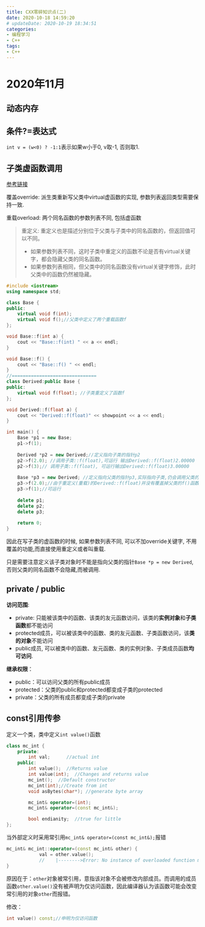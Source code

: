 ```yaml
---
title: CXX零碎知识点(二)
date: 2020-10-18 14:59:20
# updateDate: 2020-10-19 18:34:51
categories:
- 编程学习
- C++
tags:
- C++
---
```


# 2020年11月

## 动态内存

## 条件?=表达式

`int v = (w<0) ? -1:1`表示如果w小于0, v取-1, 否则取1.

## 子类虚函数调用

[参考链接](https://blog.csdn.net/ly890700/article/details/55803398)

覆盖override: 派生类重新写父类中virtual虚函数的实现, 参数列表返回类型需要保持一致.

重载overload: 两个同名函数的参数列表不同, 包括虚函数

> 重定义: 重定义也是描述分别位于父类与子类中的同名函数的，但返回值可以不同。
>
> - 如果参数列表不同，这时子类中重定义的函数不论是否有virtual关键字，都会隐藏父类的同名函数。
> - 如果参数列表相同，但父类中的同名函数没有virtual关键字修饰，此时父类中的函数仍然被隐藏。

```C++
#include <iostream>
using namespace std; 

class Base {
public:
    virtual void f(int);
    virtual void f();//父类中定义了两个重载函数f
};

void Base::f(int a) {
    cout << "Base::f(int) " << a << endl;
}

void Base::f() {
    cout << "Base::f() " << endl;
}
//===============================
class Derived:public Base {
public:
    virtual void f(float); //子类重定义了函数f
};

void Derived::f(float a) {
    cout << "Derived::f(float)" << showpoint << a << endl;
}

int main() {
    Base *p1 = new Base;
    p1->f(1);
    
    Derived *p2 = new Derived;//定义指向子类的指针p2
    p2->f(2.0); //调用子类::f(float),可运行 输出Derived::f(float)2.00000
    p2->f(3);// 调用子类::f(float), 可运行输出Derived::f(float)3.00000
    
    Base *p3 = new Derived; //定义指向父类的指针p3,实际指向子类,仍会调用父类的函数f(int)
    p3->f(2.0);//由于重定义(重载)的Derived::f(float)并没有覆盖掉父类的f()函数, 因此会调用父类::f(int), 输出Base::f(int) 2
    p3->f(1);//可运行
    
    delete p1;
    delete p2;
    delete p3;
    
    return 0;
}
```

因此在写子类的虚函数的时候, 如果参数列表不同, 可以不加override关键字, 不用覆盖的功能,而直接使用重定义或者叫重载. 

只是需要注意定义该子类对象时不能是指向父类的指针`Base *p = new Derived`, 否则父类的同名函数不会隐藏,而被调用.

## private / public

**访问范围**:

- private: 只能被该类中的函数、该类的友元函数访问，该类的**实例对象**和**子类函数**都不能访问
- protected成员，可以被该类中的函数、类的友元函数、子类函数访问，该**类的对象**不能访问
- public成员, 可以被类中的函数、友元函数、类的实例对象、子类成员函数**均可访问**.

**继承权限**：

- public：可以访问父类的所有public成员
- protected：父类的public和protected都变成子类的protected
- private：父类的所有成员都变成子类的private

## const引用传参

定义一个类，类中定义`int value()`函数

```C++
class mc_int {
    private: 
        int val;      //actual int
    public: 
        int value();  //Returns value
        int value(int);  //Changes and returns value
        mc_int();  //Default constructor
        mc_int(int);//Create from int
        void asBytes(char*); //generate byte array

        mc_int& operator=(int);
        mc_int& operator=(const mc_int&);

        bool endianity;  //true for little
};
```

当外部定义时采用常引用`mc_int& operator=(const mc_int&);`报错

```C++
mc_int& mc_int::operator=(const mc_int& other) {
            val = other.value();  
            //    |-------->Error: No instance of overloaded function matches the argument list and object (object has type quelifiers that prevent the match)
}
```

原因在于：`other`对象被常引用，意指该对象不会被修改内部成员。而调用的成员函数`other.value()`没有被声明为仅访问函数，因此编译器认为该函数可能会改变常引用的对象`other`而报错。

修改：

```C++
int value() const;//申明为仅访问函数
```

